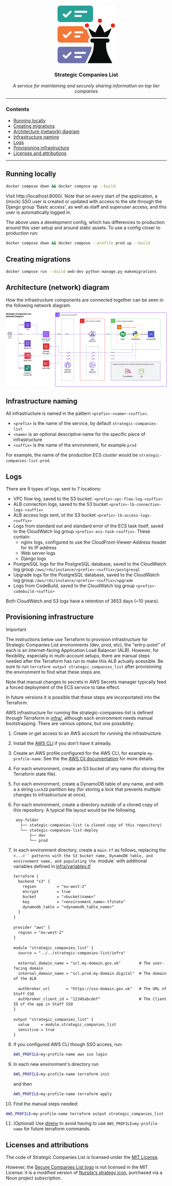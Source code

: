 <p align="center">
  <img alt="Strategic Companies List logo" width="180" height="180" src="./.assets/scl-logo.svg">
</p>

<h3 align="center">Strategic Companies List</h3><p align="center"><em>A service for maintaining and securely sharing information on top tier companies</em></p>

----

### Contents

- [Running locally](#running-locally)
- [Creating migrations](#creating-migrations)
- [Architecture (network) diagram](#architecture-network-diagram)
- [Infrastructure naming](#infrastructure-naming)
- [Logs](#logs)
- [Provisioning infrastructure](#provisioning-infrastructure)
- [Licenses and attributions](#licenses-and-attributions)

----

## Running locally

```bash
docker compose down && docker compose up --build
```

Visit http://localhost:8000/. Note that on every start of the application, a (mock) SSO user is created or updated with access to the site through the Django group 'Basic access', as well as staff and superuser access, and this user is automatically logged in.

The above uses a development config, which has differences to production around this user setup and around static assets. To use a config closer to production run:

```bash
docker compose down && docker compose --profile prod up --build
```

## Creating migrations

```bash
docker compose run --build web-dev python manage.py makemigrations
```


## Architecture (network) diagram

How the infrastructure components are connected together can be seen in the following network diagram.

![Strategic Companies List network diagram](./.assets/scl-network-diagram.svg)


## Infrastructure naming

All infrastructure is named in the pattern `<prefix>-<name>-<suffix>`.

  - `<prefix>` is the name of the service, by default `strategic-companies-list`
  - `<name>` is an optional descriptive name for the specific piece of infrastructure
  - `<suffix>` is the name of the environment, for example `prod`

For example, the name of the production ECS cluster would be `strategic-companies-list-prod`.


## Logs

There are 9 types of logs, sent to 7 locations:

- VPC flow log, saved to the S3 bucket: `<prefix>-vpc-flow-log-<suffix>`
- ALB connection logs, saved to the S3 bucket `<prefix>-lb-connection-logs-<suffix>`
- ALB access logs sent, ot the S3 bucket `<prefix>-lb-access-logs-<suffix>`
- Logs from standard out and standard error of the ECS task itself, saved to the CloudWatch log group  `<prefix>-ecs-task-<suffix>`. These contain:
  - nginx logs, configured to use the CloudFront-Viewer-Address header for its IP address
  - Web server logs
  - Django logs
- PostgreSQL logs for the PostgreSQL database, saved to the CloudWatch log group `/aws/rds/instance/<prefix>-<suffix>/postgresql`
- Upgrade logs for the PostgreSQL database, saved to the CloudWatch log group `/aws/rds/instance/<prefix>-<suffix>/upgrade`
- Logs from CodeBuild, saved to the CloudWatch log group `<prefix>-codebuild-<suffix>`

Both CloudWatch and S3 logs have a retention of 3653 days (~10 years).


## Provisioning infrastructure

> [!IMPORTANT]
> The instructions below use Terraform to provision infrastructure for Strategic Companies List environments (dev, prod, etc), the "entry-point" of each is an internet-facing Application Load Balancer (ALB). However, for flexibility, especially in multi-account setups, there are manual steps needed after the Terraform has run to make this ALB actually acessible. Be sure to run `terraform output strategic_companies_list` after provisioning the environment to find what these steps are.
>
> Note that manual changes to secrets in AWS Secrets manager typically feed a forced deployment of the ECS service to take effect.
>
> In future versions it is possible that these steps are incorportated into the Terraform.

AWS infrastructure for running the strategic-companies-list is defined through Terraform in [infra/](./infra/), although each environment needs manual bootstrapping. There are various options, but one possibility:

1. Create or get access to an AWS account for running the infrastructure.

2. Install the [AWS CLI](https://aws.amazon.com/cli/) if you don't have it already.

3. Create an AWS profile configured for the AWS CLI, for example `my-profile-name`. See the the [AWS Cli documentation](https://docs.aws.amazon.com/cli/latest/userguide/getting-started-quickstart.html) for more details.

4. For each environment, create an S3 bucket of any name (for storing the Terraform state file).

5. For each environment, create a DynamoDB table of any name, and with a a string `LockID` partition key (for storing a _lock_ that prevents multiple changes to infrastructure at once).

6. For each environment, create a directory _outside_ of a cloned copy of this repository. A typical file layout would be the following.

   ```
    any-folder
      ├── stategic-companies-list (a cloned copy of this repository)
      └── stategic-companies-list-deploy
          ├── dev
          └── prod
    ```

7. In each environment directory, create a `main.tf` as follows, replacing the `<...>`` patterns with the S3 bucket name, DynamoDB table, and environment name, and populating the `module` with additional variables defined in [infra/variables.tf](./infra/variables.tf)

    ```hcl
    terraform {
      backend "s3" {
        region         = "eu-west-2"
        encrypt        = true
        bucket         = "<bucket)name>"
        key            = "<environment_name>.tfstate"
        dynamodb_table = "<dynamodb_table_name>"
      }
    }

    provider "aws" {
      region = "eu-west-2"
    }

    module "strategic_companies_list" {
      source = "../../strategic-companies-list/infra"

      external_domain_name = "scl.my-domain.gov.uk"        # The user-facing domain
      internal_domain_name = "scl.prod.my-domain.digital"  # The domain of the ALB

      authbroker_url       = "https://sso-domain.gov.uk"   # The URL of Staff SSO
      authbroker_client_id = "12345abcdef"                 # The Client ID of the app in Staff SSO
    }

    output "strategic_companies_list" {
      value     = module.strategic_companies_list
      sensitive = true
    }
    ```

8. If you configured AWS CLI though SSO access, run:

   ```bash
   AWS_PROFILE=my-profile-name aws sso login
   ```

9. In each new environment's directory run

   ```bash
   AWS_PROFILE=my-profile-name terraform init
   ```

   and then

   ```bash
   AWS_PROFILE=my-profile-name terraform apply
   ```

10. Find the manual steps needed:

   ```bash
   AWS_PROFILE=my-profile-name terraform output strategic_companies_list
   ```

11. (Optional) Use [direnv](https://direnv.net/) to avoid having to use `AWS_PROFILE=my-profile-name` for future terraform commands.


## Licenses and attributions

The code of Strategic Companies List is licensed under the [MIT License](./LICENSE).

However, the [Secure Companies List logo](./assets/scl-logo.svg) is not licensed in the MIT License: it is a modified version of [Nursila's strategy icon](https://thenounproject.com/icon/strategy-7052985/), purchased via a Noun project subscription.

